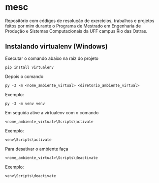 # mesc
Repositório com códigos de resolução de exercícios, trabalhos e projetos feitos por mim durante o Programa de Mestrado em Engenharia de Produção e Sistemas Computacionais da UFF campus Rio das Ostras. 

## Instalando virtualenv (Windows)
Executar o comando abaixo na raíz do projeto
```
pip install virtualenv
```

Depois o comando
```
py -3 -m <nome_ambiente_virtual> <diretorio_ambiente_virtual>
```

Exemplo:
```
py -3 -m venv venv
```

Em seguida ative a virtualenv com o comando
```
<nome_ambiente_virtual>\Scripts\activate
```

Exemplo:
```
venv\Scripts\activate
```

Para desativar o ambiente faça
```
<nome_ambiente_virtual>\Scripts\deactivate
```
Exemplo:
```
venv\Scripts\deactivate
```

